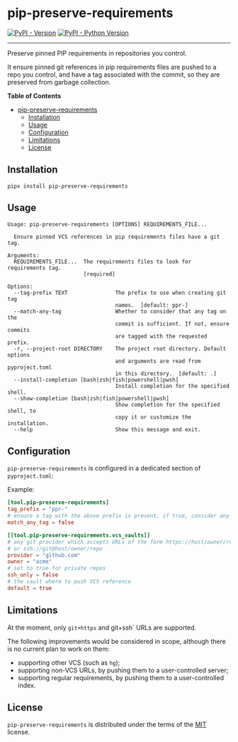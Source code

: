 # pip-preserve-requirements

[![PyPI - Version](https://img.shields.io/pypi/v/pip-preserve-requirements.svg)](https://pypi.org/project/pip-preserve-requirements)
[![PyPI - Python Version](https://img.shields.io/pypi/pyversions/pip-preserve-requirements.svg)](https://pypi.org/project/pip-preserve-requirements)

-----

Preserve pinned PIP requirements in repositories you control.

It ensure pinned git references in pip requirements files are pushed to a repo you
control, and have a tag associated with the commit, so they are preserved from garbage
collection.

**Table of Contents**

- [pip-preserve-requirements](#pip-preserve-requirements)
  - [Installation](#installation)
  - [Usage](#usage)
  - [Configuration](#configuration)
  - [Limitations](#limitations)
  - [License](#license)

## Installation

```console
pipx install pip-preserve-requirements
```

## Usage

```text
Usage: pip-preserve-requirements [OPTIONS] REQUIREMENTS_FILE...

  Ensure pinned VCS references in pip requirements files have a git tag.

Arguments:
  REQUIREMENTS_FILE...  The requirements files to look for requirements tag.
                        [required]

Options:
  --tag-prefix TEXT               The prefix to use when creating git tag
                                  names.  [default: ppr-]
  --match-any-tag                 Whether to consider that any tag on the
                                  commit is sufficient. If not, ensure commits
                                  are tagged with the requested prefix.
  -r, --project-root DIRECTORY    The project root directory. Default options
                                  and arguments are read from pyproject.toml
                                  in this directory.  [default: .]
  --install-completion [bash|zsh|fish|powershell|pwsh]
                                  Install completion for the specified shell.
  --show-completion [bash|zsh|fish|powershell|pwsh]
                                  Show completion for the specified shell, to
                                  copy it or customize the installation.
  --help                          Show this message and exit.
```

## Configuration

`pip-preserve-requirements` is configured in a dedicated section of `pyproject.toml`:

Example:

```toml
[tool.pip-preserve-requirements]
tag_prefix = "ppr-"
# ensure a tag with the above prefix is present, if true, consider any tag is valid
match_any_tag = false

[[tool.pip-preserve-requirements.vcs_vaults]]
# any git provider which accepts URLs of the form https://host/owner/repo
# or ssh://git@host/owner/repo
provider = "github.com"
owner = "acme"
# set to true for private repos
ssh_only = false
# the vault where to push VCS reference
default = true
```

## Limitations

At the moment, only `git+https` and git+ssh` URLs are supported.

The following improvements would be considered in scope, although there is no current
plan to work on them:

- supporting other VCS (such as `hg`);
- supporting non-VCS URLs, by pushing them to a user-controlled server;
- supporting regular requirements, by pushing them to a user-controlled index.

## License

`pip-preserve-requirements` is distributed under the terms of the
[MIT](https://spdx.org/licenses/MIT.html) license.
